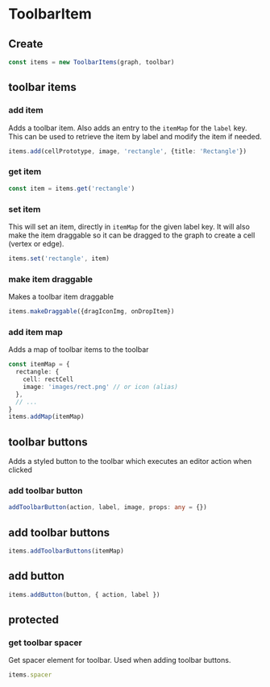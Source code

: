 # ToolbarItem

## Create

```ts
const items = new ToolbarItems(graph, toolbar)
```

## toolbar items

### add item

Adds a toolbar item. Also adds an entry to the `itemMap` for the `label` key.
This can be used to retrieve the item by label and modify the item if needed.

```ts
items.add(cellPrototype, image, 'rectangle', {title: 'Rectangle'})
```

### get item

```ts
const item = items.get('rectangle')
```

### set item

This will set an item, directly in `itemMap` for the given label key.
It will also make the item draggable so it can be dragged to the graph to create a cell (vertex or edge).

```ts
items.set('rectangle', item)
```

### make item draggable

Makes a toolbar item draggable

```ts
items.makeDraggable({dragIconImg, onDropItem})
```

### add item map

Adds a map of toolbar items to the toolbar

```ts
const itemMap = {
  rectangle: {
    cell: rectCell
    image: 'images/rect.png' // or icon (alias)
  },
  // ...
}
items.addMap(itemMap)
```

## toolbar buttons

Adds a styled button to the toolbar which executes an editor action when clicked

### add toolbar button

```ts
addToolbarButton(action, label, image, props: any = {})
```

## add toolbar buttons

```ts
items.addToolbarButtons(itemMap)
```

## add button

```ts
items.addButton(button, { action, label })
```

## protected

### get toolbar spacer

Get spacer element for toolbar. Used when adding toolbar buttons.

```ts
items.spacer
```
